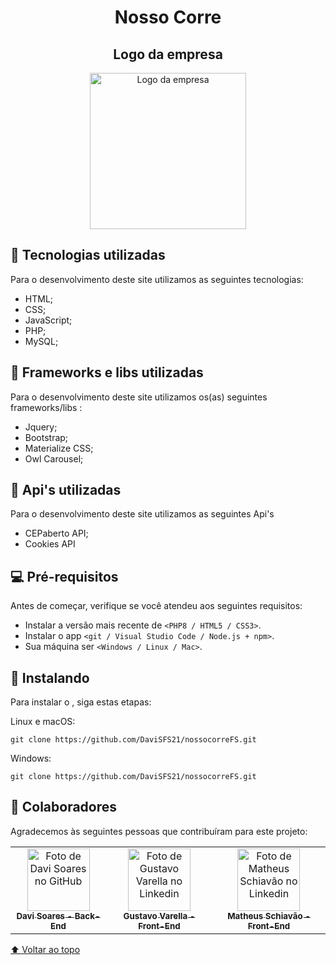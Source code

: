 <h1 align="center" id="back-to-top">
   Nosso Corre
</h1>

   <div align="center">
      <h2>   
      Logo da empresa
      </h2>
     <img src="https://github.com/DaviSFS21/nossocorreFS/blob/main/assets/images/png/Nosso_Corre.png" width="250px;" height="250px;" alt="Logo da empresa">
   </div>

## 💼 Tecnologias utilizadas

Para o desenvolvimento deste site utilizamos as seguintes tecnologias:

- HTML;
- CSS;
- JavaScript;
- PHP;
- MySQL;

## 💼 Frameworks e libs utilizadas

Para o desenvolvimento deste site utilizamos os(as) seguintes frameworks/libs :

- Jquery;
- Bootstrap;
- Materialize CSS;
- Owl Carousel;

## 💼 Api's utilizadas

  Para o desenvolvimento deste site utilizamos as seguintes Api's

  - CEPaberto API;
  - Cookies API

## 💻 Pré-requisitos

Antes de começar, verifique se você atendeu aos seguintes requisitos:
<!---Estes são apenas requisitos de exemplo. Adicionar, duplicar ou remover conforme necessário--->
* Instalar a versão mais recente de `<PHP8 / HTML5 / CSS3>`.
* Instalar o app `<git / Visual Studio Code / Node.js + npm>`.
* Sua máquina ser `<Windows / Linux / Mac>`.

## 🚀 Instalando <NossocorreFS>

Para instalar o <nossocorreFS>, siga estas etapas:

Linux e macOS:
```
git clone https://github.com/DaviSFS21/nossocorreFS.git
```

Windows:
```
git clone https://github.com/DaviSFS21/nossocorreFS.git
```

## 🤝 Colaboradores

Agradecemos às seguintes pessoas que contribuíram para este projeto: 
<table>
  <tr>
    <td align="center">
      <a href="https://github.com/DaviSFS21">
        <img src="https://avatars.githubusercontent.com/u/94925054?v=4" width="100px;" alt="Foto de Davi Soares no GitHub"/><br>
        <sub>
          <b>Davi Soares - Back-End</b>
        </sub>
      </a>
    </td>
    <td align="center">
      <a href="https://github.com/TheVarella">
        <img src="https://media.licdn.com/dms/image/D4D03AQHE2VP5wxRq8A/profile-displayphoto-shrink_400_400/0/1697246382884?e=1710374400&v=beta&t=aRarrSrtxeYL4_mWZcNMjuBe0_wY-TpQVSCh-IeB8aY" width="100px;" alt="Foto de Gustavo Varella no Linkedin"/><br>
        <sub>
          <b>Gustavo Varella - Front-End</b>
        </sub>
      </a>
    </td>
    <td align="center">
      <a href="https://github.com/MatheusSchiavao">
        <img src="https://media.licdn.com/dms/image/D4D03AQFoUwXLzcnZeg/profile-displayphoto-shrink_400_400/0/1697236666826?e=1710374400&v=beta&t=DOW4o2vmUZgt1Gid5nGPjLauB26VsTqrTb72Oym5lWA" width="100px;" alt="Foto de Matheus Schiavão no Linkedin"/><br>
        <sub>
          <b>Matheus Schiavão - Front-End</b>
        </sub>
      </a>
    </td>
  </tr>
</table>

[⬆ Voltar ao topo](#back-to-top)<br>
